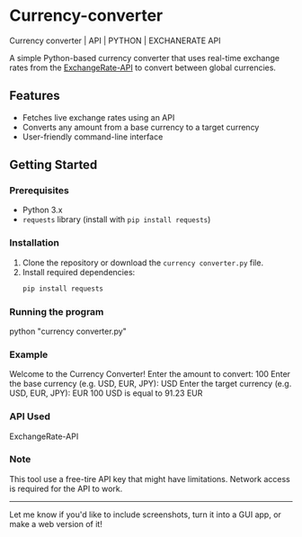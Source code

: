 # Currency-converter
Currency converter | API | PYTHON | EXCHANERATE API

A simple Python-based currency converter that uses real-time exchange rates from the [ExchangeRate-API](https://www.exchangerate-api.com/) to convert between global currencies.

## Features

- Fetches live exchange rates using an API
- Converts any amount from a base currency to a target currency
- User-friendly command-line interface

## Getting Started

### Prerequisites

- Python 3.x
- `requests` library (install with `pip install requests`)

### Installation

1. Clone the repository or download the `currency converter.py` file.
2. Install required dependencies:
   ```bash
   pip install requests

### Running the program
python "currency converter.py"

### Example
Welcome to the Currency Converter!
Enter the amount to convert: 100
Enter the base currency (e.g. USD, EUR, JPY): USD
Enter the target currency (e.g. USD, EUR, JPY): EUR
100 USD is equal to 91.23 EUR

### API Used
ExchangeRate-API

### Note

This tool use a free-tire API key that might have limitations.
Network access is required for the API to work.


---

Let me know if you'd like to include screenshots, turn it into a GUI app, or make a web version of it!



